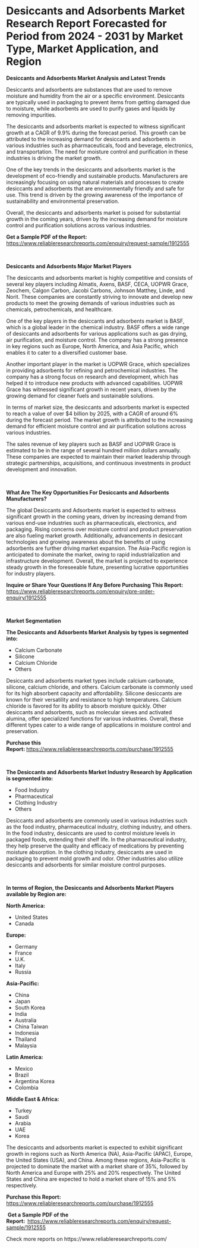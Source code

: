 <p><h1>Desiccants and Adsorbents Market Research Report Forecasted for Period from 2024 -  2031 by Market Type, Market Application, and Region</h1></p><p><strong>Desiccants and Adsorbents Market Analysis and Latest Trends</strong></p>
<p><p>Desiccants and adsorbents are substances that are used to remove moisture and humidity from the air or a specific environment. Desiccants are typically used in packaging to prevent items from getting damaged due to moisture, while adsorbents are used to purify gases and liquids by removing impurities.</p><p>The desiccants and adsorbents market is expected to witness significant growth at a CAGR of 9.9% during the forecast period. This growth can be attributed to the increasing demand for desiccants and adsorbents in various industries such as pharmaceuticals, food and beverage, electronics, and transportation. The need for moisture control and purification in these industries is driving the market growth.</p><p>One of the key trends in the desiccants and adsorbents market is the development of eco-friendly and sustainable products. Manufacturers are increasingly focusing on using natural materials and processes to create desiccants and adsorbents that are environmentally friendly and safe for use. This trend is driven by the growing awareness of the importance of sustainability and environmental preservation.</p><p>Overall, the desiccants and adsorbents market is poised for substantial growth in the coming years, driven by the increasing demand for moisture control and purification solutions across various industries.</p></p>
<p><strong>Get a Sample PDF of the Report:&nbsp;</strong> <a href="https://www.reliableresearchreports.com/enquiry/request-sample/1912555">https://www.reliableresearchreports.com/enquiry/request-sample/1912555</a></p>
<p>&nbsp;</p>
<p><strong>Desiccants and Adsorbents Major Market Players</strong></p>
<p><p>The desiccants and adsorbents market is highly competitive and consists of several key players including Almatis, Axens, BASF, CECA, UOPWR Grace, Zeochem, Calgon Carbon, Jacobi Carbons, Johnson Matthey, Linde, and Norit. These companies are constantly striving to innovate and develop new products to meet the growing demands of various industries such as chemicals, petrochemicals, and healthcare.</p><p>One of the key players in the desiccants and adsorbents market is BASF, which is a global leader in the chemical industry. BASF offers a wide range of desiccants and adsorbents for various applications such as gas drying, air purification, and moisture control. The company has a strong presence in key regions such as Europe, North America, and Asia Pacific, which enables it to cater to a diversified customer base.</p><p>Another important player in the market is UOPWR Grace, which specializes in providing adsorbents for refining and petrochemical industries. The company has a strong focus on research and development, which has helped it to introduce new products with advanced capabilities. UOPWR Grace has witnessed significant growth in recent years, driven by the growing demand for cleaner fuels and sustainable solutions.</p><p>In terms of market size, the desiccants and adsorbents market is expected to reach a value of over $4 billion by 2025, with a CAGR of around 6% during the forecast period. The market growth is attributed to the increasing demand for efficient moisture control and air purification solutions across various industries.</p><p>The sales revenue of key players such as BASF and UOPWR Grace is estimated to be in the range of several hundred million dollars annually. These companies are expected to maintain their market leadership through strategic partnerships, acquisitions, and continuous investments in product development and innovation.</p></p>
<p>&nbsp;</p>
<p><strong>What Are The Key Opportunities For Desiccants and Adsorbents Manufacturers?</strong></p>
<p><p>The global Desiccants and Adsorbents market is expected to witness significant growth in the coming years, driven by increasing demand from various end-use industries such as pharmaceuticals, electronics, and packaging. Rising concerns over moisture control and product preservation are also fueling market growth. Additionally, advancements in desiccant technologies and growing awareness about the benefits of using adsorbents are further driving market expansion. The Asia-Pacific region is anticipated to dominate the market, owing to rapid industrialization and infrastructure development. Overall, the market is projected to experience steady growth in the foreseeable future, presenting lucrative opportunities for industry players.</p></p>
<p><strong>Inquire or Share Your Questions If Any Before Purchasing This Report:</strong> <a href="https://www.reliableresearchreports.com/enquiry/pre-order-enquiry/1912555">https://www.reliableresearchreports.com/enquiry/pre-order-enquiry/1912555</a></p>
<p>&nbsp;</p>
<p><strong>Market Segmentation</strong></p>
<p><strong>The Desiccants and Adsorbents Market Analysis by types is segmented into:</strong></p>
<p><ul><li>Calcium Carbonate</li><li>Silicone</li><li>Calcium Chloride</li><li>Others</li></ul></p>
<p><p>Desiccants and adsorbents market types include calcium carbonate, silicone, calcium chloride, and others. Calcium carbonate is commonly used for its high absorbent capacity and affordability. Silicone desiccants are known for their versatility and resistance to high temperatures. Calcium chloride is favored for its ability to absorb moisture quickly. Other desiccants and adsorbents, such as molecular sieves and activated alumina, offer specialized functions for various industries. Overall, these different types cater to a wide range of applications in moisture control and preservation.</p></p>
<p><strong>Purchase this Report:&nbsp;</strong><a href="https://www.reliableresearchreports.com/purchase/1912555">https://www.reliableresearchreports.com/purchase/1912555</a></p>
<p>&nbsp;</p>
<p><strong>The Desiccants and Adsorbents Market Industry Research by Application is segmented into:</strong></p>
<p><ul><li>Food Industry</li><li>Pharmaceutical</li><li>Clothing Industry</li><li>Others</li></ul></p>
<p><p>Desiccants and adsorbents are commonly used in various industries such as the food industry, pharmaceutical industry, clothing industry, and others. In the food industry, desiccants are used to control moisture levels in packaged foods, extending their shelf life. In the pharmaceutical industry, they help preserve the quality and efficacy of medications by preventing moisture absorption. In the clothing industry, desiccants are used in packaging to prevent mold growth and odor. Other industries also utilize desiccants and adsorbents for similar moisture control purposes.</p></p>
<p>&nbsp;</p>
<p><strong>In terms of Region, the Desiccants and Adsorbents Market Players available by Region are:</strong></p>
<p>
    <p> <strong> North America: </strong>
        <ul>
            <li>United States</li>
            <li>Canada</li>
        </ul>
        </p> 
    <p> <strong> Europe: </strong>
        <ul>
            <li>Germany</li>
            <li>France</li>
            <li>U.K.</li>
            <li>Italy</li>
            <li>Russia</li>
        </ul>
        </p> 
    <p> <strong> Asia-Pacific: </strong>
        <ul>
            <li>China</li>
            <li>Japan</li>
            <li>South Korea</li>
            <li>India</li>
            <li>Australia</li>
            <li>China Taiwan</li>
            <li>Indonesia</li>
            <li>Thailand</li>
            <li>Malaysia</li>
        </ul>
        </p> 
    <p> <strong> Latin America: </strong>
        <ul>
            <li>Mexico</li>
            <li>Brazil</li>
            <li>Argentina Korea</li>
            <li>Colombia</li>
        </ul>
        </p> 
    <p> <strong> Middle East & Africa: </strong>
        <ul>
            <li>Turkey</li>
            <li>Saudi</li>
            <li>Arabia</li>
            <li>UAE</li>
            <li>Korea</li>
        </ul>
    </p>
    </p>
<p><p>The desiccants and adsorbents market is expected to exhibit significant growth in regions such as North America (NA), Asia-Pacific (APAC), Europe, the United States (USA), and China. Among these regions, Asia-Pacific is projected to dominate the market with a market share of 35%, followed by North America and Europe with 25% and 20% respectively. The United States and China are expected to hold a market share of 15% and 5% respectively.</p></p>
<p><strong>Purchase this Report: </strong><a href="https://www.reliableresearchreports.com/purchase/1912555">https://www.reliableresearchreports.com/purchase/1912555</a></p>
<p>&nbsp;<strong>Get a Sample PDF of the Report:&nbsp;&nbsp;</strong><a href="https://www.reliableresearchreports.com/enquiry/request-sample/1912555">https://www.reliableresearchreports.com/enquiry/request-sample/1912555</a></p>
<p><strong></strong></p>
<p>Check more reports on https://www.reliableresearchreports.com/</p>